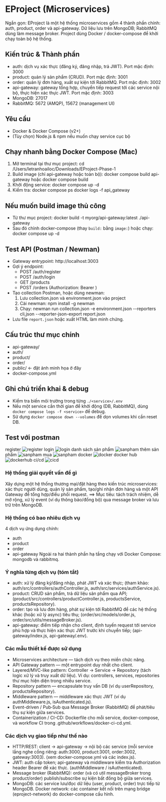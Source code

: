 # EProject (Microservices)

Ngắn gọn: EProject là một hệ thống microservices gồm 4 thành phần chính: auth, product, order và api-gateway. Dữ liệu lưu trên MongoDB; RabbitMQ dùng làm message broker. Project dùng Docker / docker-compose để khởi chạy toàn bộ hệ thống.


## Kiến trúc & Thành phần
- auth: dịch vụ xác thực (đăng ký, đăng nhập, trả JWT). Port mặc định: 3000  
- product: quản lý sản phẩm (CRUD). Port mặc định: 3001  
- order: quản lý đơn hàng, xuất sự kiện tới RabbitMQ. Port mặc định: 3002  
- api-gateway: gateway tổng hợp, chuyển tiếp request tới các service nội bộ, thực hiện xác thực JWT. Port mặc định: 3003  
- MongoDB: 27017  
- RabbitMQ: 5672 (AMQP), 15672 (management UI)


## Yêu cầu
- Docker & Docker Compose (v2+)  
- (Tùy chọn) Node.js & npm nếu muốn chạy service cục bộ

## Chạy nhanh bằng Docker Compose (Mac)
1. Mở terminal tại thư mục project:
   cd /Users/letranhoailoc/Downloads/EProject-Phase-1
2. Build image (chỉ api-gateway hoặc toàn bộ):
   docker compose build api-gateway
   hoặc
   docker compose build
3. Khởi động service:
   docker compose up -d
4. Kiểm tra:
   docker compose ps
   docker logs -f api_gateway

## Nếu muốn build image thủ công
- Từ thư mục project:
  docker build -t myorg/api-gateway:latest ./api-gateway
- Sau đó chỉnh docker-compose (thay `build:` bằng `image:`) hoặc chạy:
  docker compose up -d

## Test API (Postman / Newman)
- Gateway entrypoint: http://localhost:3003
- Gợi ý endpoint:
  - POST /auth/register
  - POST /auth/login
  - GET /products
  - POST /orders (Authorization: Bearer <token>)
- Tạo collection Postman, hoặc dùng newman:
  1. Lưu collection.json và environment.json vào project
  2. Cài newman: npm install -g newman
  3. Chạy: newman run collection.json -e environment.json --reporters cli,json --reporter-json-export report.json
- Lưu file `report.json` hoặc xuất HTML làm minh chứng.

## Cấu trúc thư mục chính
- api-gateway/  
- auth/  
- product/  
- order/  
- public/  ← đặt ảnh minh họa ở đây  
- docker-compose.yml

## Ghi chú triển khai & debug
- Kiểm tra biến môi trường trong từng `./<service>/.env`  
- Nếu một service cần thời gian để khởi động (DB, RabbitMQ), dùng `docker compose logs -f <service>` để debug.  
- Sử dụng `docker compose down --volumes` để dọn volumes khi cần reset DB.
## Test với postman
register
![register](./public/register.png)
login
![login](./public/login.png)
danh sách sản phẩm
![sanpham](./public/dsproduct.png)
thêm sản phẩm
![sanpham](./public/addproduct.png)
mua
![sanpham](./public/buy.png)
docker 
![docker](./public/dockercompose.png)
docker hub
![dockerhub](./public/dockerhub.png)
ci/cd
![cicd](./public/cicd.png)

### Hệ thống giải quyết vấn đề gì
Xây dựng một hệ thống thương mại/đặt hàng theo kiến trúc microservices: xác thực người dùng, quản lý sản phẩm, tạo/ghi nhận đơn hàng và một API Gateway để tổng hợp/điều phối request.
==> Mục tiêu: tách trách nhiệm, dễ mở rộng, xử lý event (ví dụ thông báo/đồng bộ) qua message broker và lưu trữ trên MongoDB.
### Hệ thống có bao nhiêu dịch vụ
4 dịch vụ ứng dụng chính:
+ auth
+ product
+ order
+ api-gateway
Ngoài ra hai thành phần hạ tầng chạy với Docker Compose: mongodb và rabbitmq.
### Ý nghĩa từng dịch vụ (tóm tắt)
+ auth: xử lý đăng ký/đăng nhập, phát JWT và xác thực; (tham khảo: auth/src/controllers/authController.js, auth/src/services/authService.js).
+ product: CRUD sản phẩm, trả dữ liệu sản phẩm qua API; (product/src/controllers/productController.js, productsService, productsRepository).
+ order: tạo và lưu đơn hàng, phát sự kiện tới RabbitMQ để các hệ thống khác (hoặc xử lý async) tiêu thụ; (order/src/models/order.js, order/src/utils/messageBroker.js).
+ api-gateway: điểm tiếp nhận cho client, định tuyến request tới service phù hợp và thực hiện xác thực JWT trước khi chuyển tiếp; (api-gateway/index.js, api-gateway/.env).
### Các mẫu thiết kế được sử dụng
+ Microservices architecture — tách dịch vụ theo miền chức năng.
+ API Gateway pattern — một entrypoint duy nhất cho client.
+ Layered/MVC-like pattern: Controller → Service → Repository (tách logic xử lý và truy xuất dữ liệu). Ví dụ: controllers, services, repositories thư mục hiện diện trong nhiều service.
+ Repository pattern — encapsulate truy vấn DB (ví dụ userRepository, productsRepository).
+ Middleware pattern — middleware xác thực JWT (ví dụ authMiddleware.js, isAuthenticated.js).
+ Event-driven / Pub‑Sub qua Message Broker (RabbitMQ) để phát/tiêu thụ sự kiện giữa services.
+ Containerization / CI-CD: Dockerfile cho mỗi service, docker-compose, và workflow CI trong .github/workflows/docker-ci-cd.yml.
### Các dịch vụ giao tiếp như thế nào
+ HTTP/REST: client → api-gateway → nội bộ các service (mỗi service lắng nghe cổng riêng: auth:3000, product:3001, order:3002, gateway:3003). (xem docker-compose.yml và các index.js).
+ JWT: auth cấp token; api-gateway và middleware kiểm tra Authorization header Bearer <token> để xác thực. (authMiddleware / isAuthenticated).
+ Message broker (RabbitMQ): order (và có util messageBroker trong product/order) publish/subscribe sự kiện bất đồng bộ giữa services.
+ MongoDB: các service lưu/đọc dữ liệu (user, product, order) trực tiếp từ MongoDB.
Docker network: các container kết nối trên mạng bridge (eproject-network) do docker-compose cấu hình.